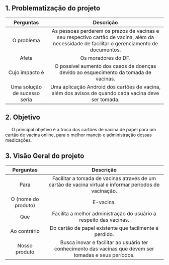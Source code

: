 ## 1.  Problematização do projeto
<center>


| Perguntas | Descrição |
| :------:| :---------:|
|O problema| As pessoas perderem os prazos de vacinas e seu respectivo cartão de vacina, além da necessidade de facilitar o gerenciamento de documentos.|
|Afeta | Os moradores do DF.|
|Cujo impacto é|O possível aumento dos casos de doenças devido ao esquecimento da tomada de vacinas.|
| Uma solução de sucesso seria| Uma aplicação Android dos cartões de vacina, além dos avisos de quando cada vacina deve ser tomada.|

</center>

## 2. Objetivo

<p style="text-indent: 20px; align = "justify">O principal objetivo é a troca dos cartões de vacina de papel para um cartão de vacina online, para o melhor manejo e administração dessas medicações.</p>

## 3. Visão Geral do projeto

<center>

| Perguntas | Descrição |
| :----: | :----: | 
| Para | Facilitar a tomada de vacinas através de um cartão de vacina virtual e informar períodos de vacinação.|
| O (nome do produto)| E-vacina.|
| Que| Facilita a melhor administração do usuário a respeito das vacinas.|
| Ao contrário | Do cartão de papel existente que facilmente é perdido.|
| Nosso produto| Busca inovar e facilitar ao usuário ter conhecimento das vacinas que devem ser tomadas e seus períodos.

</center>